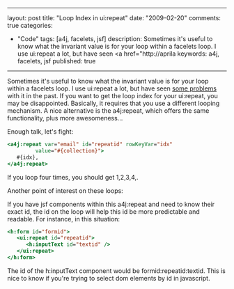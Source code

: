 
---
layout: post
title: "Loop Index in ui:repeat"
date: "2009-02-20"
comments: true
categories:
  - "Code"
tags: [a4j, facelets, jsf]
description: Sometimes it's useful to know what the invariant value is for your loop within a facelets loop.  I use ui:repeat a lot, but have seen <a href="http://aprila
keywords: a4j, facelets, jsf
published: true
---

Sometimes it's useful to know what the invariant value is for your loop within a facelets loop.  I use ui:repeat a lot, but have seen <a href="http://aprilandjake.com/content/jsf-wont-submit-null-uirepeat/">some problems</a> with it in the past.   If you want to get the loop index for your ui:repeat, you may be disappointed.  Basically, it requires that you use a different looping mechanism.  A nice alternative is the a4j:repeat, which offers the same functionality, plus more awesomeness...
<!--more-->

Enough talk, let's fight:

```jsp
<a4j:repeat var="email" id="repeatid" rowKeyVar="idx"
         value="#{collection}">
   #{idx},
</a4j:repeat>
```

If you loop four times, you should get 1,2,3,4,.

Another point of interest on these loops:

If you have jsf components within this a4j:repeat and need to know their exact id, the id on the loop will help this id be more predictable and readable.  For instance, in this situation:

```jsp
<h:form id="formid">
   <ui:repeat id="repeatid">
      <h:inputText id="textid" />
   </ui:repeat>
</h:form>
```

The id of the h:inputText component would be formid:repeatid:textid.  This is nice to know if you're trying to select dom elements by id in javascript.

  
